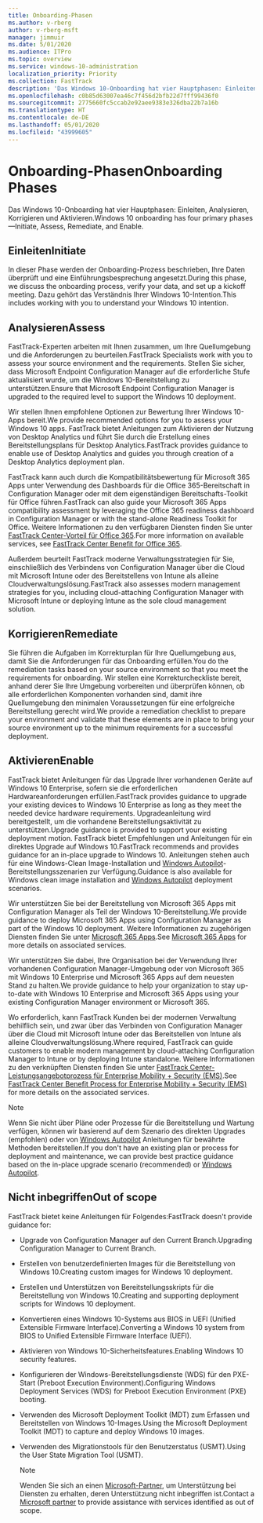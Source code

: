 ```yaml
---
title: Onboarding-Phasen
ms.author: v-rberg
author: v-rberg-msft
manager: jimmuir
ms.date: 5/01/2020
ms.audience: ITPro
ms.topic: overview
ms.service: windows-10-administration
localization_priority: Priority
ms.collection: FastTrack
description: 'Das Windows 10-Onboarding hat vier Hauptphasen: Einleiten, Analysieren, Korrigieren und Aktivieren.'
ms.openlocfilehash: c0b85d63007ea46c7f456d2bfb22d7fff99436f0
ms.sourcegitcommit: 2775660fc5ccab2e92aee9383e326dba22b7a16b
ms.translationtype: HT
ms.contentlocale: de-DE
ms.lasthandoff: 05/01/2020
ms.locfileid: "43999605"
---
```

# <a name="onboarding-phases"></a><span data-ttu-id="50731-103">Onboarding-Phasen</span><span class="sxs-lookup"><span data-stu-id="50731-103">Onboarding Phases</span></span>

<span data-ttu-id="50731-104">Das Windows 10-Onboarding hat vier Hauptphasen: Einleiten, Analysieren, Korrigieren und Aktivieren.</span><span class="sxs-lookup"><span data-stu-id="50731-104">Windows 10 onboarding has four primary phases—Initiate, Assess, Remediate, and Enable.</span></span>

## <a name="initiate"></a><span data-ttu-id="50731-105">Einleiten</span><span class="sxs-lookup"><span data-stu-id="50731-105">Initiate</span></span>

<span data-ttu-id="50731-106">In dieser Phase werden der Onboarding-Prozess beschrieben, Ihre Daten überprüft und eine Einführungsbesprechung angesetzt.</span><span class="sxs-lookup"><span data-stu-id="50731-106">During this phase, we discuss the onboarding process, verify your data, and set up a kickoff meeting.</span></span> <span data-ttu-id="50731-107">Dazu gehört das Verständnis Ihrer Windows 10-Intention.</span><span class="sxs-lookup"><span data-stu-id="50731-107">This includes working with you to understand your Windows 10 intention.</span></span>

## <a name="assess"></a><span data-ttu-id="50731-108">Analysieren</span><span class="sxs-lookup"><span data-stu-id="50731-108">Assess</span></span>

<span data-ttu-id="50731-109">FastTrack-Experten arbeiten mit Ihnen zusammen, um Ihre Quellumgebung und die Anforderungen zu beurteilen.</span><span class="sxs-lookup"><span data-stu-id="50731-109">FastTrack Specialists work with you to assess your source environment and the requirements.</span></span> <span data-ttu-id="50731-110">Stellen Sie sicher, dass Microsoft Endpoint Configuration Manager auf die erforderliche Stufe aktualisiert wurde, um die Windows 10-Bereitstellung zu unterstützen.</span><span class="sxs-lookup"><span data-stu-id="50731-110">Ensure that Microsoft Endpoint Configuration Manager is upgraded to the required level to support the Windows 10 deployment.</span></span> 

<span data-ttu-id="50731-111">Wir stellen Ihnen empfohlene Optionen zur Bewertung Ihrer Windows 10-Apps bereit.</span><span class="sxs-lookup"><span data-stu-id="50731-111">We provide recommended options for you to assess your Windows 10 apps.</span></span> <span data-ttu-id="50731-112">FastTrack bietet Anleitungen zum Aktivieren der Nutzung von Desktop Analytics und führt Sie durch die Erstellung eines Bereitstellungsplans für Desktop Analytics.</span><span class="sxs-lookup"><span data-stu-id="50731-112">FastTrack provides guidance to enable use of Desktop Analytics and guides you through creation of a Desktop Analytics deployment plan.</span></span>

<span data-ttu-id="50731-113">FastTrack kann auch durch die Kompatibilitätsbewertung für Microsoft 365 Apps unter Verwendung des Dashboards für die Office 365-Bereitschaft in Configuration Manager oder mit dem eigenständigen Bereitschafts-Toolkit für Office führen.</span><span class="sxs-lookup"><span data-stu-id="50731-113">FastTrack can also guide your Microsoft 365 Apps compatibility assessment by leveraging the Office 365 readiness dashboard in Configuration Manager or with the stand-alone Readiness Toolkit for Office.</span></span> <span data-ttu-id="50731-114">Weitere Informationen zu den verfügbaren Diensten finden Sie unter [FastTrack Center-Vorteil für Office 365](O365-fasttrack-benefit-for-office-365.md).</span><span class="sxs-lookup"><span data-stu-id="50731-114">For more information on available services, see [FastTrack Center Benefit for Office 365](O365-fasttrack-benefit-for-office-365.md).</span></span> 

<span data-ttu-id="50731-115">Außerdem beurteilt FastTrack moderne Verwaltungsstrategien für Sie, einschließlich des Verbindens von Configuration Manager über die Cloud mit Microsoft Intune oder des Bereitstellens von Intune als alleine Cloudverwaltungslösung.</span><span class="sxs-lookup"><span data-stu-id="50731-115">FastTrack also assesses modern management strategies for you, including cloud-attaching Configuration Manager with Microsoft Intune or deploying Intune as the sole cloud management solution.</span></span>

## <a name="remediate"></a><span data-ttu-id="50731-116">Korrigieren</span><span class="sxs-lookup"><span data-stu-id="50731-116">Remediate</span></span>

<span data-ttu-id="50731-117">Sie führen die Aufgaben im Korrekturplan für Ihre Quellumgebung aus, damit Sie die Anforderungen für das Onboarding erfüllen.</span><span class="sxs-lookup"><span data-stu-id="50731-117">You do the remediation tasks based on your source environment so that you meet the requirements for onboarding.</span></span> <span data-ttu-id="50731-118">Wir stellen eine Korrekturcheckliste bereit, anhand derer Sie Ihre Umgebung vorbereiten und überprüfen können, ob alle erforderlichen Komponenten vorhanden sind, damit ihre Quellumgebung den minimalen Voraussetzungen für eine erfolgreiche Bereitstellung gerecht wird.</span><span class="sxs-lookup"><span data-stu-id="50731-118">We provide a remediation checklist to prepare your environment and validate that these elements are in place to bring your source environment up to the minimum requirements for a successful deployment.</span></span> 

## <a name="enable"></a><span data-ttu-id="50731-119">Aktivieren</span><span class="sxs-lookup"><span data-stu-id="50731-119">Enable</span></span>

<span data-ttu-id="50731-120">FastTrack bietet Anleitungen für das Upgrade Ihrer vorhandenen Geräte auf Windows 10 Enterprise, sofern sie die erforderlichen Hardwareanforderungen erfüllen.</span><span class="sxs-lookup"><span data-stu-id="50731-120">FastTrack provides guidance to upgrade your existing devices to Windows 10 Enterprise as long as they meet the needed device hardware requirements.</span></span> <span data-ttu-id="50731-121">Upgradeanleitung wird bereitgestellt, um die vorhandene Bereitstellungsaktivität zu unterstützen.</span><span class="sxs-lookup"><span data-stu-id="50731-121">Upgrade guidance is provided to support your existing deployment motion.</span></span> <span data-ttu-id="50731-122">FastTrack bietet Empfehlungen und Anleitungen für ein direktes Upgrade auf Windows 10.</span><span class="sxs-lookup"><span data-stu-id="50731-122">FastTrack recommends and provides guidance for an in-place upgrade to Windows 10.</span></span> <span data-ttu-id="50731-123">Anleitungen stehen auch für eine Windows-Clean Image-Installation und [Windows Autopilot](EMS-onboarding-phases.md#windows-autopilot)-Bereitstellungsszenarien zur Verfügung.</span><span class="sxs-lookup"><span data-stu-id="50731-123">Guidance is also available for Windows clean image installation and [Windows Autopilot](EMS-onboarding-phases.md#windows-autopilot) deployment scenarios.</span></span> 

<span data-ttu-id="50731-124">Wir unterstützen Sie bei der Bereitstellung von Microsoft 365 Apps mit Configuration Manager als Teil der Windows 10-Bereitstellung.</span><span class="sxs-lookup"><span data-stu-id="50731-124">We provide guidance to deploy Microsoft 365 Apps using Configuration Manager as part of the Windows 10 deployment.</span></span> <span data-ttu-id="50731-125">Weitere Informationen zu zugehörigen Diensten finden Sie unter [Microsoft 365 Apps](O365-onboarding-and-migration.md#microsoft-365-apps).</span><span class="sxs-lookup"><span data-stu-id="50731-125">See [Microsoft 365 Apps](O365-onboarding-and-migration.md#microsoft-365-apps) for more details on associated services.</span></span>

<span data-ttu-id="50731-126">Wir unterstützen Sie dabei, Ihre Organisation bei der Verwendung Ihrer vorhandenen Configuration Manager-Umgebung oder von Microsoft 365 mit Windows 10 Enterprise und Microsoft 365 Apps auf dem neuesten Stand zu halten.</span><span class="sxs-lookup"><span data-stu-id="50731-126">We provide guidance to help your organization to stay up-to-date with Windows 10 Enterprise and Microsoft 365 Apps using your existing Configuration Manager environment or Microsoft 365.</span></span>

<span data-ttu-id="50731-127">Wo erforderlich, kann FastTrack Kunden bei der modernen Verwaltung behilflich sein, und zwar über das Verbinden von Configuration Manager über die Cloud mit Microsoft Intune oder das Bereitstellen von Intune als alleine Cloudverwaltungslösung.</span><span class="sxs-lookup"><span data-stu-id="50731-127">Where required, FastTrack can guide customers to enable modern management by cloud-attaching Configuration Manager to Intune or by deploying Intune standalone.</span></span> <span data-ttu-id="50731-128">Weitere Informationen zu den verknüpften Diensten finden Sie unter [FastTrack Center-Leistungsangebotprozess für Enterprise Mobility + Security (EMS)](EMS-fasttrack-process.md).</span><span class="sxs-lookup"><span data-stu-id="50731-128">See [FastTrack Center Benefit Process for Enterprise Mobility + Security (EMS)](EMS-fasttrack-process.md) for more details on the associated services.</span></span>

> [!NOTE]
> <span data-ttu-id="50731-129">Wenn Sie nicht über Pläne oder Prozesse für die Bereitstellung und Wartung verfügen, können wir basierend auf dem Szenario des direkten Upgrades (empfohlen) oder von [Windows Autopilot](EMS-onboarding-phases.md#windows-autopilot) Anleitungen für bewährte Methoden bereitstellen.</span><span class="sxs-lookup"><span data-stu-id="50731-129">If you don't have an existing plan or process for deployment and maintenance, we can provide best practice guidance based on the in-place upgrade scenario (recommended) or [Windows Autopilot](EMS-onboarding-phases.md#windows-autopilot).</span></span>

## <a name="out-of-scope"></a><span data-ttu-id="50731-130">Nicht inbegriffen</span><span class="sxs-lookup"><span data-stu-id="50731-130">Out of scope</span></span>

<span data-ttu-id="50731-131">FastTrack bietet keine Anleitungen für Folgendes:</span><span class="sxs-lookup"><span data-stu-id="50731-131">FastTrack doesn't provide guidance for:</span></span>

- <span data-ttu-id="50731-132">Upgrade von Configuration Manager auf den Current Branch.</span><span class="sxs-lookup"><span data-stu-id="50731-132">Upgrading Configuration Manager to Current Branch.</span></span>
- <span data-ttu-id="50731-133">Erstellen von benutzerdefinierten Images für die Bereitstellung von Windows 10.</span><span class="sxs-lookup"><span data-stu-id="50731-133">Creating custom images for Windows 10 deployment.</span></span>
- <span data-ttu-id="50731-134">Erstellen und Unterstützen von Bereitstellungsskripts für die Bereitstellung von Windows 10.</span><span class="sxs-lookup"><span data-stu-id="50731-134">Creating and supporting deployment scripts for Windows 10 deployment.</span></span>
- <span data-ttu-id="50731-135">Konvertieren eines Windows 10-Systems aus BIOS in UEFI (Unified Extensible Firmware Interface).</span><span class="sxs-lookup"><span data-stu-id="50731-135">Converting a Windows 10 system from BIOS to Unified Extensible Firmware Interface (UEFI).</span></span>
- <span data-ttu-id="50731-136">Aktivieren von Windows 10-Sicherheitsfeatures.</span><span class="sxs-lookup"><span data-stu-id="50731-136">Enabling Windows 10 security features.</span></span> 
- <span data-ttu-id="50731-137">Konfigurieren der Windows-Bereitstellungsdienste (WDS) für den PXE-Start (Preboot Execution Environment).</span><span class="sxs-lookup"><span data-stu-id="50731-137">Configuring Windows Deployment Services (WDS) for Preboot Execution Environment (PXE) booting.</span></span>
- <span data-ttu-id="50731-138">Verwenden des Microsoft Deployment Toolkit (MDT) zum Erfassen und Bereitstellen von Windows 10-Images.</span><span class="sxs-lookup"><span data-stu-id="50731-138">Using the Microsoft Deployment Toolkit (MDT) to capture and deploy Windows 10 images.</span></span>
- <span data-ttu-id="50731-139">Verwenden des Migrationstools für den Benutzerstatus (USMT).</span><span class="sxs-lookup"><span data-stu-id="50731-139">Using the User State Migration Tool (USMT).</span></span>

  > [!NOTE]
  > <span data-ttu-id="50731-140">Wenden Sie sich an einen [Microsoft-Partner](https://go.microsoft.com/fwlink/?linkid=2080150), um Unterstützung bei Diensten zu erhalten, deren Unterstützung nicht inbegriffen ist.</span><span class="sxs-lookup"><span data-stu-id="50731-140">Contact a [Microsoft partner](https://go.microsoft.com/fwlink/?linkid=2080150) to provide assistance with services identified as out of scope.</span></span>

 